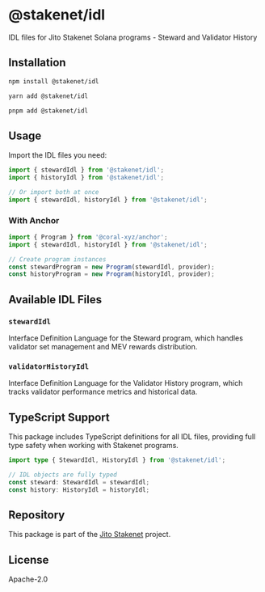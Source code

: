 # @stakenet/idl

IDL files for Jito Stakenet Solana programs - Steward and Validator History

## Installation

```bash
npm install @stakenet/idl
```

```bash
yarn add @stakenet/idl
```

```bash
pnpm add @stakenet/idl
```

## Usage

Import the IDL files you need:

```typescript
import { stewardIdl } from '@stakenet/idl';
import { historyIdl } from '@stakenet/idl';

// Or import both at once
import { stewardIdl, historyIdl } from '@stakenet/idl';
```

### With Anchor

```typescript
import { Program } from '@coral-xyz/anchor';
import { stewardIdl, historyIdl } from '@stakenet/idl';

// Create program instances
const stewardProgram = new Program(stewardIdl, provider);
const historyProgram = new Program(historyIdl, provider);
```

## Available IDL Files

### `stewardIdl`
Interface Definition Language for the Steward program, which handles validator set management and MEV rewards distribution.

### `validatorHistoryIdl` 
Interface Definition Language for the Validator History program, which tracks validator performance metrics and historical data.

## TypeScript Support

This package includes TypeScript definitions for all IDL files, providing full type safety when working with Stakenet programs.

```typescript
import type { StewardIdl, HistoryIdl } from '@stakenet/idl';

// IDL objects are fully typed
const steward: StewardIdl = stewardIdl;
const history: HistoryIdl = historyIdl;
```

## Repository

This package is part of the [Jito Stakenet](https://github.com/jito-foundation/stakenet) project.

## License

Apache-2.0
